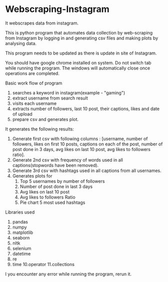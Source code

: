 # Webscraping-Instagram
It webscrapes data from instagram.

This is python program that automates data collection by web-scraping from Instagram by logging in and generating csv files and making plots by analysing data.

This program needs to be updated as there is update in site of Instagram.

You should have google chrome installed on system.
Do not switch tab while running the program. The windows will automatically close once  operations are completed.

Basic work flow of program
1. searches a keyword in instagram(example - "gaming")
2. extract username from search result
3. visits each username
4. extracts number of followers, last 10 post, their captions, likes and date of upload
5. prepare csv and generates plot.

It generates the following results:
1. Generate first csv with following columns : [username, number of followers, likes on first 10 posts, captions on each of the post, number of post done in 3 days, avg likes on last 10 post, avg likes to followers ratio].
2. Generate 2nd csv with frequency of words used in all captions(stopwords have been removed).
3. Generate 3rd csv with hashtags used in all captions from all usernames.
4. Generates plots for 
    1. Top 5 usernames by number of followers
    2. Number of post done in last 3 days
    3. Avg likes on last 10 post
    4. Avg likes to followers Ratio
    5. Pie chart 5 most used hashtags

Libraries used
1. pandas
2. numpy
3. matplotlib
4. seaborn
5. nltk
6. selenium
7. datetime
8. re
9. time 
10.operator
11.collections

I you encounter any error while running the program, rerun it.
